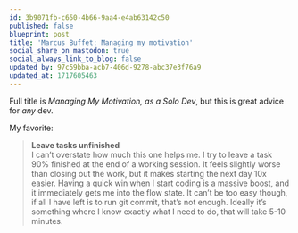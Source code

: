 ```yaml
---
id: 3b9071fb-c650-4b66-9aa4-e4ab63142c50
published: false
blueprint: post
title: 'Marcus Buffet: Managing my motivation'
social_share_on_mastodon: true
social_always_link_to_blog: false
updated_by: 97c59bba-acb7-406d-9278-abc37e3f76a9
updated_at: 1717605463
---
```

Full title is *Managing My Motivation, as a Solo Dev*, but this is great advice for *any* dev.

My favorite:

> **Leave tasks unfinished**\
> I can’t overstate how much this one helps me. I try to leave a task 90% finished at the end of a working session. It feels slightly worse than closing out the work, but it makes starting the next day 10x easier. Having a quick win when I start coding is a massive boost, and it immediately gets me into the flow state. It can’t be too easy though, if all I have left is to run git commit, that’s not enough. Ideally it’s something where I know exactly what I need to do, that will take 5-10 minutes.